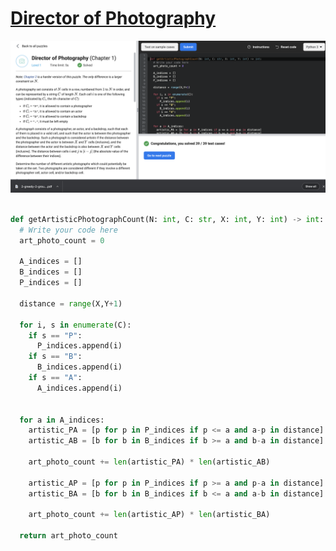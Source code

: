 # [Director of Photography](https://www.facebookrecruiting.com/portal/coding_puzzles/?puzzle=870874083549040)


![Director of Photography](img/director_of_photography.png)


```python

def getArtisticPhotographCount(N: int, C: str, X: int, Y: int) -> int:
  # Write your code here
  art_photo_count = 0
  
  A_indices = []
  B_indices = []
  P_indices = []
  
  distance = range(X,Y+1)
  
  for i, s in enumerate(C):
    if s == "P":
      P_indices.append(i)
    if s == "B":
      B_indices.append(i)
    if s == "A":
      A_indices.append(i)
      
  
  for a in A_indices:
    artistic_PA = [p for p in P_indices if p <= a and a-p in distance]
    artistic_AB = [b for b in B_indices if b >= a and b-a in distance]
    
    art_photo_count += len(artistic_PA) * len(artistic_AB)
    
    artistic_AP = [p for p in P_indices if p >= a and p-a in distance]
    artistic_BA = [b for b in B_indices if b <= a and a-b in distance]
     
    art_photo_count += len(artistic_AP) * len(artistic_BA)
    
  return art_photo_count
```



